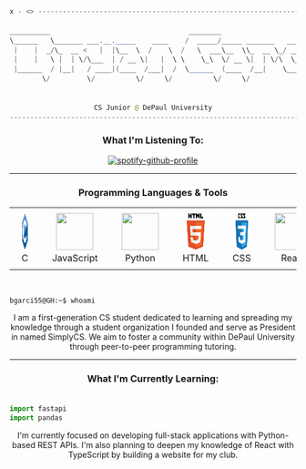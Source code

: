 <div align = "center"> <!-- >:) -->

```java
x - <> -----------------------------------------------------------------------------

__________                                  ________                     .__        
\______   \_______ ___.__._____    ____    /  _____/_____ _______   ____ |__|____   
 |    |  _/\_  __ <   |  |\__  \  /    \  /   \  ___\__  \\_  __ \_/ ___\|  \__  \  
 |    |   \ |  | \/\___  | / __ \|   |  \ \    \_\  \/ __ \|  | \/\  \___|  |/ __ \_
 |______  / |__|   / ____|(____  /___|  /  \______  (____  /__|    \___  >__(____  /
        \/         \/          \/     \/          \/     \/            \/        \/ 


CS Junior @ DePaul University
-------------------------------------------------------------------------------------

```

<div align = "center">

### What I'm Listening To: 

  [![spotify-github-profile](https://spotify-github-profile.kittinanx.com/api/view?uid=lrgsny6eeznb7a4akpz7z6kdh&cover_image=true&theme=novatorem&show_offline=false&background_color=121212&interchange=false&bar_color=53b14f&bar_color_cover=false)](https://github.com/kittinan/spotify-github-profile)

</div>

<hr>

### Programming Languages & Tools

<table style="width: 100%;">
    <tr style="width: 100%;">
        <td align="center" width="96">
            <div style="background-color: transparent; border: 1px solid white; padding: 6px 13px; font-size: 16px;">
                <a href = "https://www.cprogramming.com/" target="_blank" rel="noreferrer"> 
			<img src="https://raw.githubusercontent.com/devicons/devicon/master/icons/c/c-original.svg" alt="c"  width="65" height="65"/> 
		</a> 
                <p style="padding: 0; margin: 0;"> C </p>
            </div>
        </td>
        <td align="center" width="96">
            <div style="background-color: transparent; border: 1px solid white; padding: 6px 13px; font-size: 16px;">
                <img src="https://techstack-generator.vercel.app/js-icon.svg" style="width: 65px; height: 65px;" />
                <p style="padding: 0; margin: 0;"> JavaScript </p>
            </div>
        </td>
        <td align="center" width="96">
            <div style="background-color: transparent; border: 1px solid white; padding: 6px 13px; font-size: 16px;">
                <img src="https://techstack-generator.vercel.app/python-icon.svg" style="width: 65px; height: 65px;" />
                <p style="padding: 0; margin: 0;"> Python </p>
            </div>
        </td>
        <td align="center" width="96">
            <div style="background-color: transparent; border: 1px solid white; padding: 6px 13px; font-size: 16px;">
  				<a href = "https://www.w3.org/html/" target="_blank" rel="noreferrer"> 
					<img src="https://raw.githubusercontent.com/devicons/devicon/master/icons/html5/html5-original-wordmark.svg" alt="html5" width="65" height="65"/> 
				</a> 
				<p style="padding: 0; margin: 0;"> HTML </p>
            </div>
        </td>
    	<td align="center" width="96">
            <div style="background-color: transparent; border: 1px solid white; padding: 6px 13px; font-size: 16px;">
  				<a href = "https://www.w3schools.com/css/" target="_blank" rel="noreferrer"> 
	  				<img src="https://raw.githubusercontent.com/devicons/devicon/master/icons/css3/css3-original-wordmark.svg" alt="css3" width="65" height="65"/> 
				</a> 
				<p style="padding: 0; margin: 0;"> CSS </p>
            </div>
        </td>
		<td>
			<div style="background-color: transparent; border: 1px solid white; padding: 6px 13px; font-size: 16px;">
        		<img src="https://techstack-generator.vercel.app/react-icon.svg" style="width: 65px; height: 65px;" />
        		<p style="padding: 0; margin: 0;" align = "center"> React </p>
        	</div>
		</td>
		<td>
			<div style="background-color: transparent; border: 1px solid white; padding: 6px 13px; font-size: 16px;">
				<img src="https://techstack-generator.vercel.app/java-icon.svg" alt="icon" width="65" height="65" />
        		<p style="padding: 0; margin: 0;" align = "center"> Java </p>
			</div>
		</td>
    </tr>
</table>

<br>

<div align = "left">

```console
bgarci55@GH:~$ whoami
```
</div>

<p> 
I am a first-generation CS student dedicated to learning and spreading my knowledge through a student organization I founded and serve as President in named SimplyCS. We aim to foster a community within DePaul University through peer-to-peer programming tutoring. 
</p>

<hr>

<h3 align = "center" > What I'm Currently Learning: </h3>

<div align = "left">

```python

import fastapi
import pandas

```

</div>

I'm currently focused on developing full-stack applications with Python-based REST APIs. I'm also planning to deepen my knowledge of React with TypeScript by building a website for my club.
